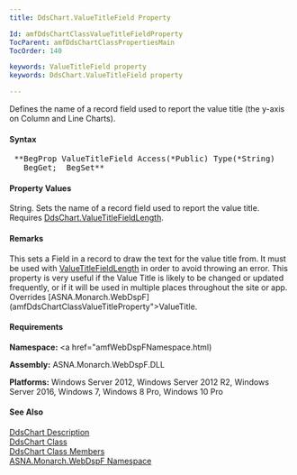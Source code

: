```yaml
---
title: DdsChart.ValueTitleField Property

Id: amfDdsChartClassValueTitleFieldProperty
TocParent: amfDdsChartClassPropertiesMain
TocOrder: 140

keywords: ValueTitleField property
keywords: DdsChart.ValueTitleField property

---
```


Defines the name of a record field used to report the value title (the y-axis on Column and Line Charts).

#### Syntax
<pre class="prettyprint"> **BegProp ValueTitleField Access(*Public) Type(*String)
   BegGet;  BegSet** </pre>

#### Property Values
String. Sets the name of a record field used to report the value title. Requires [DdsChart.ValueTitleFieldLength](amfDdsChartClassValueTitleFieldLengthProperty.html).

#### Remarks
This sets a Field in a record to draw the text for the value title from. It must be used with [ValueTitleFieldLength](amfDdsChartClassValueTitleFieldLengthProperty.html) in order to avoid throwing an error. This property is very useful if the Value Title is likely to be changed or updated frequently, or if it will be used in multiple places throughout the site or app. Overrides [ASNA.Monarch.WebDspF](amfDdsChartClassValueTitleProperty">ValueTitle</a>.

#### Requirements
**Namespace:** <a href="amfWebDspFNamespace.html)

**Assembly:** ASNA.Monarch.WebDspF.DLL

**Platforms:** Windows Server 2012, Windows Server 2012 R2, Windows Server 2016, Windows 7, Windows 8 Pro, Windows 10 Pro

#### See Also
[DdsChart Description](amfUnderstandingCharts.html)<br /> [ DdsChart Class](amfDdsChartClass.html) <br /> [ DdsChart Class Members](amfDdsChartClassMembers.html) <br /> [ ASNA.Monarch.WebDspF Namespace](amfWebDspFNamespace.html) 
